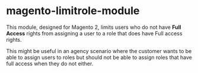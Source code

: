 # magento-limitrole-module

This module, designed for Magento 2, limits users who do not have **Full Access** rights from assigning a user to a role that does have Full access rights. 

This might be useful in an agency scenario where the customer wants to be able to assign users to roles but should not be able to assign roles that have full access when they do not either.
